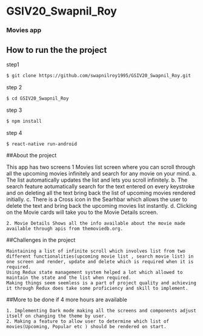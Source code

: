 # GSIV20_Swapnil_Roy

<h3>
  Movies app
</h3>


## How to run the the project

step1
```bash
$ git clone https://github.com/swapnilroy1995/GSIV20_Swapnil_Roy.git
```

step 2

```bash
$ cd GSIV20_Swapnil_Roy
```

step 3

```bash
$ npm install
```

step 4

```bash
$ react-native run-android
```


##About the project

This app has two screens 
	1	 Movies list screen where you can scroll through all the upcoming movies infinitely and search for any movie on your mind.
			a. The list automatically updates the list and lets you scroll infinitely.
			b. The search feature aotumatically search for the text entered on every keystroke and on deleting all the text bring back the list of upcoming movies rendered initially.
			c. There is a Cross icon in the Searhbar which allows the user to delete the text and bring back the upcoming movies list instantly.
			d. Clicking on the Movie cards will take you to the Movie Details screen.
			
	2. Movie Details Shows all the info available about the movie made available through apis from themoviedb.org.
	

##Challenges in the project
	
	Maintaining a list of infinite scroll which involves list from two different functionalities(upcoming movie list , search movie list) in one screen and render, update and delete which is required when it is required.
	Using Redux state management system helped a lot which allowed to maintain the state and the list when required.
	Making things seem seemless is a part of project quality and achieving it through Redux does take some proficiency and skill to implement.
	

##More to be done if 4 more hours are available

	1. Implementing Dark mode making all the screens and components adjust itself on changing the theme by user.
	2. Making a feature to allow user to determine which list of movies(Upcoming, Popular etc ) should be rendered on start.
	
	
	
	
